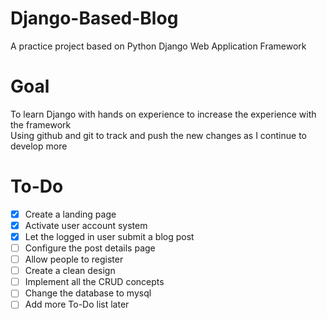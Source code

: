 # Django-Based-Blog
A practice project based on Python Django Web Application Framework
# Goal
To learn Django with hands on experience to increase the experience with the framework<br>
Using github and git to track and push the new changes as I continue to develop more
# To-Do
- [x] Create a landing page
- [x] Activate user account system
- [x] Let the logged in user submit a blog post
- [ ] Configure the post details page
- [ ] Allow people to register
- [ ] Create a clean design
- [ ] Implement all the CRUD concepts
- [ ] Change the database to mysql
- [ ] Add more To-Do list later
